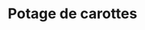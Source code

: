 ---
title: Potage de carottes
categories: [
    entrees,
    potages
]
ingredients: [
    Carottes,
    1litre d'eau,
    1 pot de 200g de crème,
    curcuma    
]
cuisson: Mixer après cuisson
qui: 
personnes: 
---